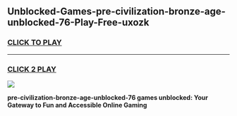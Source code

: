 
## Unblocked-Games-pre-civilization-bronze-age-unblocked-76-Play-Free-uxozk
<h3>
<a href="https://premium76.site?title=pre-civilization-bronze-age-unblocked-76&ref=23A">CLICK TO PLAY</a></h3>
<hr>

<h3>
<a href="https://premium76.site?title=pre-civilization-bronze-age-unblocked-76&ref=23A">CLICK 2 PLAY</a>
  
</h3>

<a href="https://premium76.site?title=pre-civilization-bronze-age-unblocked-76&ref=23A"><img src="https://clearcache.store/games.png"></a>


**pre-civilization-bronze-age-unblocked-76 games unblocked: Your Gateway to Fun and Accessible Online Gaming**
